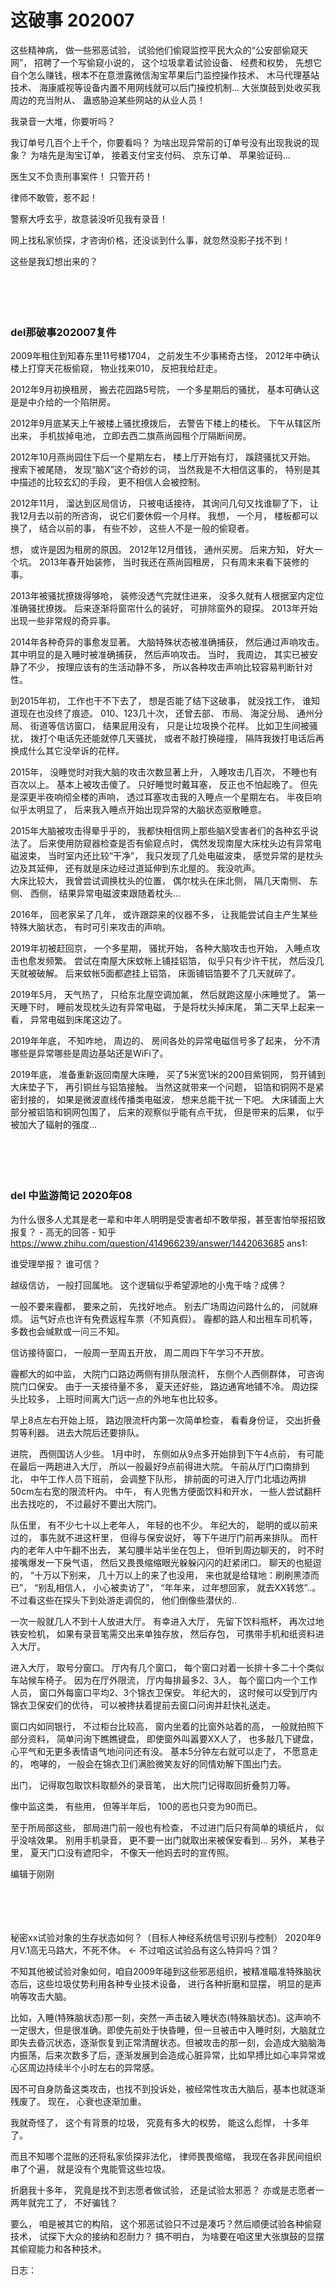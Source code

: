 # 这破事 202007   

这些精神病， 做一些邪恶试验， 试验他们偷窥监控平民大众的“公安部偷窥天网”， 招聘了一个写偷窥小说的， 这个垃圾拿着试验设备、 经费和权势， 先想它自个怎么赚钱，根本不在意泄露微信淘宝苹果后门监控操作技术、 木马代理基站技术、 海康威视等设备内置不用网线就可以后门操控机制... 
大张旗鼓到处收买我周边的充当附从、 蛊惑胁迫某些网站的从业人员！

我录音一大堆，你要听吗？

我订单号几百个上千个，你要看吗？ 为啥出现异常前的订单号没有出现我说的现象？ 为啥先是淘宝订单， 接着支付宝支付码、 京东订单、 苹果验证码...  

医生又不负责刑事案件！ 只管开药！

律师不敢管，惹不起！

警察大呼玄乎，故意装没听见我有录音！

网上找私家侦探，才咨询价格，还没谈到什么事，就忽然没影子找不到！

这些是我幻想出来的？
<br>
<br>
<br>
<br>
<br>

### del那破事202007复件 
2009年租住到知春东里11号楼1704， 之前发生不少事稀奇古怪， 2012年中确认楼上打穿天花板偷窥， 物业找来010， 反把我给赶走。 

2012年9月初换租房， 搬去花园路5号院， 一个多星期后的骚扰， 基本可确认这是是中介给的一个陷阱房。 

2012年9月底某天上午被楼上骚扰撩拨后， 去警告下楼上的楼长。 下午从辖区所出来， 手机拔掉电池， 立即去西二旗燕尚园租个厅隔断间房。 

2012年10月燕尚园住下后一个星期左右， 楼上厅开始有灯， 蹊跷骚扰又开始。 搜索下被尾随， 发现“脑X”这个奇妙的词， 当然我是不大相信这事的， 特别是其中描述的比较玄幻的手段， 更不相信人会被控制。

2012年11月， 溜达到区局信访， 只被电话接待， 其询问几句又找谁聊了下， 让我12月去以前的所咨询， 说它们要休假一个月样。 我想， 一个月， 楼板都可以换了， 结合以前的事， 有些不妙， 这些人不是一般的偷窥者。  

想， 或许是因为租房的原因。 
2012年12月借钱， 通州买房。 后来方知， 好大一个坑。 
2013年春开始装修， 当时我还在燕尚园租房， 只有周末来看下装修的事。 

2013年被骚扰撩拨得够呛， 装修没透气完就住进来， 没多久就有人根据室内定位准确骚扰撩拨。 后来逐渐将窗帘什么的装好， 可排除窗外的窥探。 2013年开始出现一些非常规的奇异事。 

2014年各种奇异的事愈发显著。 大脑特殊状态被准确捕获， 然后通过声响攻击。 其中明显的是入睡时被准确捕获， 然后声响攻击。 
当时， 我周边， 其实已被安静了不少， 按理应该有的生活动静不多， 所以各种攻击声响比较容易判断针对性。 

到2015年初， 工作也干不下去了， 想是否能了结下这破事， 就没找工作， 谁知道现在也没终了痕迹。 010、123几十次， 还曾去部、 市局、 海淀分局、 通州分局、 街道等信访窗口， 结果屁用没有， 只是让垃圾换个花样。 比如卫生间被骚扰， 拨打个电话先还能就停几天骚扰， 或者不敲打换碰撞， 隔阵我拨打电话后再换成什么其它没举诉的花样。  

2015年， 没睡觉时对我大脑的攻击次数显著上升， 入睡攻击几百次， 不睡也有百次以上。 基本上被攻击傻了。 只好睡觉时戴耳塞， 反正也不怕起晚了。 但先是深更半夜响彻全楼的声响， 透过耳塞攻击我的入睡点一个星期左右。 半夜巨响似乎太明显了， 后来我入睡点开始出现异常的大脑状态驱散睡意。 

2015年大脑被攻击得晕乎乎的， 我都快相信网上那些脑X受害者们的各种玄乎说法了。 后来使用防窥器检查是否有偷窥点时， 偶然发现南屋大床枕头边有异常电磁波束， 当时室内还比较“干净”， 我只发现了几处电磁波束， 感觉异常的是枕头边及其延伸， 还有就是床边经过道延伸到东北屋的。 我没吭声。   
大床比较大， 我曾尝试调换枕头的位置， 偶尔枕头在床北侧，  隔几天南侧、 东侧、 西侧， 结果异常电磁波束跟随着枕头... 

2016年， 回老家呆了几年， 或许跟踪来的仪器不多， 让我能尝试自主产生某些特殊大脑状态， 有时可引来攻击的声响。 

2019年初被赶回京， 一个多星期， 骚扰开始， 各种大脑攻击也开始， 入睡点攻击也愈发频繁。 
尝试在南屋大床蚊帐上铺挂铝箔， 似乎只有少许干扰， 然后没几天就被破解。 后来蚊帐5面都遮挂上铝箔， 床面铺铝箔要不了几天就碎了。 

2019年5月， 天气热了，  只给东北屋空调加氟， 然后就跑这屋小床睡觉了。 第一天睡下时， 睡前发现枕头边有异常电磁， 于是将枕头掉床尾， 第二天早上起来一看， 异常电磁到床尾这边了。 

2019年年底， 不知咋地， 周边的、 房间各处的异常电磁信号多了起来， 分不清哪些是异常哪些是周边基站还是WiFi了。 

2019年底， 准备重新返回南屋大床睡，  买了5米宽1米的200目紫铜网， 剪开铺到大床垫子下， 再引铜丝与铝箔接触。 当然这就带来一个问题， 铝箔和铜网不是紧密封接的， 如果是微波直线传播类电磁波， 想来总能干扰一下吧。 
大床铺面上大部分被铝箔和铜网包围了， 后来的观察似乎能有点干扰， 但是带来的后果， 似乎被加大了辐射的强度... 
<br>
<br>
<br>
<br>
<br>

### del 中监游简记 2020年08
为什么很多人尤其是老一辈和中年人明明是受害者却不敢举报，甚至害怕举报招致报复？ - 高无的回答 - 知乎     https://www.zhihu.com/question/414966239/answer/1442063685 
ans1: 

谁受理举报？ 谁可信？

越级信访， 一般打回属地。 这个逻辑似乎希望源地的小鬼干啥？成佛？

一般不要来霾都， 要来之前， 先找好地点。 别去广场周边问路什么的， 问就麻烦。 运气好点也许有免费返程车票（不知真假）。 霾都的路人和出租车司机等， 多数也会缄默或一问三不知。

信访接待窗口， 一般周一至周五开放， 周二周四下午学习不开放。

霾都大的如中监， 大院门口路边两侧有排队限流杆， 东侧个人西侧群体， 可咨询院门口保安。 由于一天接待量不多， 夏天还好些， 路边通宵地铺不冷。 周边探头比较多， 上班时间离大门远一点的外地车也比较多。

早上8点左右开始上班， 路边限流杆内第一次简单检查， 看看身份证， 交出折叠剪等利器。 进去大院后还要排队。

进院， 西侧国访人少些。 1月中时， 东侧如从9点多开始排到下午4点前， 有可能在最后一两趟进入大厅， 所以一般最好9点前得进大院。 午前从厅门口南排到北， 中午工作人员下班前， 会调整下队形， 排前面的可进入厅门北墙边两排50cm左右宽的限流杆内。 中午， 有人兜售方便面饮料和开水， 一些人尝试翻杆出去找吃的， 不过最好不要出大院门。

队伍里， 有不少七十以上老年人， 年轻的也不少。 年纪大的， 聪明的或以前来过的， 事先就不进这杆里， 但得与保安说好， 等下午进厅门前再来排队。 而杆内的老年人中午翻不出去， 某勾腰半站半坐在包上， 但听到周边聊天的， 时不时接嘴爆发一下戾气语， 然后又畏畏缩缩眼光躲躲闪闪的赶紧闭口。 聊天的也挺逗的， “十万以下别来， 几十万以上的来了也没用， 来也就是给辖地：刷刷黑漆而已”， “别乱相信人， 小心被卖访了”， “年年来， 过年想回家， 就去XX转悠”..。 不过看这些在探头下到处游走调侃的， 他们倒像些潜伏的..

一次一般就几人不到十人放进大厅。 有幸进入大厅， 先留下饮料瓶杯， 再次过地铁安检机， 如果有录音笔需交出来单独存放， 然后存包， 可携带手机和纸资料进入大厅。

进入大厅， 取号分窗口。 厅内有几个窗口， 每个窗口对着一长排十多二十个类似车站候车椅子。 因为在厅外限流， 厅内每排最多2、3人， 每个窗口内一个工作人员， 窗口外每窗口平均2、3个锦衣卫保安。 年纪大的， 这时候可以受到厅内锦衣卫保安们的优待， 可以被搀扶着提前去窗口问询并赶快礼送走。

窗口内如同银行， 不过柜台比较高， 窗内坐着的比窗外站着的高， 一般就拍照下部分资料， 简单问询下瞧瞧键盘， 即使窗外叫嚣要XX人了， 也多敲几下键盘， 心平气和无更多表情语气地问问还有没。 基本5分钟左右就可以走了， 不愿意走的， 咆哮的， 一般会在锦衣卫们满脸微笑友好的同情劝解下围出门去。

出门， 记得取包取饮料取额外的录音笔， 出大院门记得取回折叠剪刀等。

像中监这类， 有些用， 但等半年后， 100的恶也只变为90而已。

至于所局部这些， 部局进门前一般也有检查， 不过进门后只有简单的填纸片， 似乎没啥效果。 别用手机录音， 更不要一出门就取出来被保安看到... 另外， 某巷子里， 夏天门口没有遮阳伞， 不像天一他妈去时的宣传照。


编辑于刚刚
<br>
<br>
<br>
<br>
<br>



秘密xx试验对象的生存状态如何？（目标人神经系统信号识别与控制） 2020年9月V.1高无马路大，不死不休。 <- 不过咱这试验品有这么特异吗？饵？


不知其他被试验对象如何，咱自2009年碰到这些邪恶组织，被精准瞄准特殊脑状态后，这些垃圾仗势利用各种专业技术设备， 进行各种折磨和显摆， 明显的是声响等攻击大脑。

比如，入睡(特殊脑状态)那一刻，突然一声击破入睡状态(特殊脑状态)。这声响不一定很大，但是很准确。即使先前处于快昏睡，但一旦被击中入睡时刻，大脑就立即失去昏沉状态，逐渐恢复到正常清醒状态。但被攻击的那一刻，会造成大脑脑海内振荡，后来次数多了后，逐渐发展到会造成心脏异常，比如早搏比如心率异常或心区周边持续半个小时左右的异常感。

因不可自身防备这类攻击，也找不到投诉处，被经常性攻击大脑后，基本也就逐渐残废了。 现在， 心衰也逐渐加重。

我就奇怪了， 这个有背景的垃圾， 究竟有多大的权势， 能这么彪悍， 十多年了。

而且不知哪个混账的还将私家侦探非法化， 律师畏畏缩缩， 我现在各非民间组织串了个遍， 就是没有个鬼能管这些垃圾。

折磨我十多年， 究竟是找不到志愿者做试验， 还是试验太邪恶？ 亦或是志愿者一两年就完工了， 不好骗钱？

要么， 咱是被其它的构陷， 这个邪恶试验只不过是凑巧？然后顺便试验各种偷窥技术， 试探下大众的接纳和忍耐力？ 搞不明白， 为啥要在咱这里大张旗鼓的显摆其偷窥能力和各种技术。


日志：
<br>
<br>
<br>
<br>
<br>



